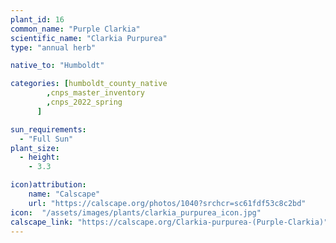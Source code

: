 ```yaml
---
plant_id: 16
common_name: "Purple Clarkia"
scientific_name: "Clarkia Purpurea"
type: "annual herb"

native_to: "Humboldt"

categories: [humboldt_county_native
        ,cnps_master_inventory
        ,cnps_2022_spring
      ]

sun_requirements:
  - "Full Sun"
plant_size:
  - height: 
    - 3.3

icon)attribution: 
    name: "Calscape"
    url: "https://calscape.org/photos/1040?srchcr=sc61fdf53c8c2bd"
icon:  "/assets/images/plants/clarkia_purpurea_icon.jpg"
calscape_link: "https://calscape.org/Clarkia-purpurea-(Purple-Clarkia)"
---
```

